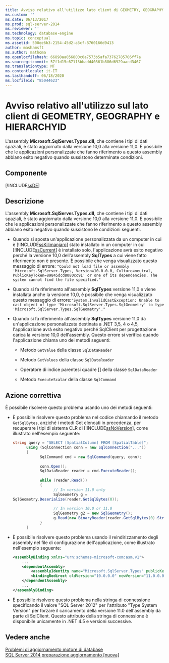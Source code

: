 ```yaml
---
title: Avviso relativo all'utilizzo lato client di GEOMETRY, GEOGRAPHY e HIERARCHYID | Microsoft Docs
ms.custom: ''
ms.date: 06/13/2017
ms.prod: sql-server-2014
ms.reviewer: ''
ms.technology: database-engine
ms.topic: conceptual
ms.assetid: 500ee6b3-2154-45d2-a3cf-8760166d9413
author: mashamsft
ms.author: mathoma
ms.openlocfilehash: 66898aa056800c0a7573b5afa73762785706ff7a
ms.sourcegitcommit: 57f1d15c67113bbadd40861b886d6929aacd3467
ms.translationtype: MT
ms.contentlocale: it-IT
ms.lasthandoff: 06/18/2020
ms.locfileid: "85044623"
---
```

# <a name="warning-about-client-side-usage-of-geometry-geography-and-hierarchyid"></a>Avviso relativo all'utilizzo sul lato client di GEOMETRY, GEOGRAPHY e HIERARCHYID
  L'assembly **Microsoft.SqlServer.Types.dll**, che contiene i tipi di dati spaziali, è stato aggiornato dalla versione 10,0 alla versione 11,0. È possibile che le applicazioni personalizzate che fanno riferimento a questo assembly abbiano esito negativo quando sussistono determinate condizioni.  
  
## <a name="component"></a>Componente  
 [!INCLUDE[ssDE](../../includes/ssde-md.md)]  
  
## <a name="description"></a>Descrizione  
 L'assembly **Microsoft.SqlServer.Types.dll**, che contiene i tipi di dati spaziali, è stato aggiornato dalla versione 10,0 alla versione 11,0. È possibile che le applicazioni personalizzate che fanno riferimento a questo assembly abbiano esito negativo quando sussistono le condizioni seguenti.  
  
-   Quando si sposta un'applicazione personalizzata da un computer in cui è [!INCLUDE[ssKilimanjaro](../../includes/sskilimanjaro-md.md)] stato installato in un computer in cui [!INCLUDE[ssCurrent](../../includes/sscurrent-md.md)] è installato solo, l'applicazione avrà esito negativo perché la versione 10,0 dell'assembly **SqlTypes** a cui viene fatto riferimento non è presente. È possibile che venga visualizzato questo messaggio di errore: `"Could not load file or assembly 'Microsoft.SqlServer.Types, Version=10.0.0.0, Culture=neutral, PublicKeyToken=89845dcd8080cc91' or one of its dependencies. The system cannot find the file specified."`  
  
-   Quando si fa riferimento all'assembly **SqlTypes** versione 11,0 e viene installata anche la versione 10,0, è possibile che venga visualizzato questo messaggio di errore:`"System.InvalidCastException: Unable to cast object of type 'Microsoft.SqlServer.Types.SqlGeometry' to type 'Microsoft.SqlServer.Types.SqlGeometry'."`  
  
-   Quando si fa riferimento all'assembly **SqlTypes** versione 11,0 da un'applicazione personalizzata destinata a .NET 3,5, 4 o 4,5, l'applicazione avrà esito negativo perché SqlClient per progettazione carica la versione 10,0 dell'assembly. Questo errore si verifica quando l'applicazione chiama uno dei metodi seguenti:  
  
    -   Metodo `GetValue` della classe `SqlDataReader`  
  
    -   Metodo `GetValues` della classe `SqlDataReader`  
  
    -   Operatore di indice parentesi quadre [] della classe `SqlDataReader`  
  
    -   Metodo `ExecuteScalar` della classe `SqlCommand`  
  
## <a name="corrective-action"></a>Azione correttiva  
 È possibile risolvere questo problema usando uno dei metodi seguenti:  
  
-   È possibile risolvere questo problema nel codice chiamando il metodo `GetSqlBytes`, anziché i metodi Get elencati in precedenza, per recuperare i tipi di sistema CLR di [!INCLUDE[ssNoVersion](../../includes/ssnoversion-md.md)], come illustrato nell'esempio seguente:  
  
    ```csharp  
    string query = "SELECT [SpatialColumn] FROM [SpatialTable]";  
          using (SqlConnection conn = new SqlConnection("..."))  
          {  
                SqlCommand cmd = new SqlCommand(query, conn);  
  
                conn.Open();  
                SqlDataReader reader = cmd.ExecuteReader();  
  
                while (reader.Read())  
                {  
                      // In version 11.0 only  
                      SqlGeometry g =   
    SqlGeometry.Deserialize(reader.GetSqlBytes(0));  
  
                      // In version 10.0 or 11.0  
                      SqlGeometry g2 = new SqlGeometry();  
                      g.Read(new BinaryReader(reader.GetSqlBytes(0).Stream));  
                }  
          }  
    ```  
  
-   È possibile risolvere questo problema usando il reindirizzamento degli assembly nel file di configurazione dell'applicazione, come illustrato nell'esempio seguente:  
  
    ```xml  
    <assemblyBinding xmlns="urn:schemas-microsoft-com:asm.v1">  
        ...  
        <dependentAssembly>  
            <assemblyIdentity name="Microsoft.SqlServer.Types" publicKeyToken="89845dcd8080cc91" culture="neutral" />  
            <bindingRedirect oldVersion="10.0.0.0" newVersion="11.0.0.0" />  
        </dependentAssembly>  
        ...  
    </assemblyBinding>  
    ```  
  
-   È possibile risolvere questo problema nella stringa di connessione specificando il valore "SQL Server 2012" per l'attributo "Type System Version" per forzare il caricamento della versione 11.0 dell'assembly da parte di SqlClient. Questo attributo della stringa di connessione è disponibile unicamente in .NET 4.5 e versioni successive.  
  
## <a name="see-also"></a>Vedere anche  
 [Problemi di aggiornamento motore di database](../../../2014/sql-server/install/database-engine-upgrade-issues.md)   
 [SQL Server 2014 preparazione aggiornamento &#91;nuova&#93;](sql-server-2014-upgrade-advisor.md
)  
  
  
